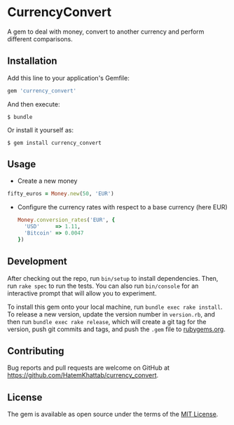 # CurrencyConvert

A gem to deal with money, convert to another currency and perform different comparisons.


## Installation

Add this line to your application's Gemfile:

```ruby
gem 'currency_convert'
```

And then execute:

    $ bundle

Or install it yourself as:

    $ gem install currency_convert

## Usage

 * 	Create a new money
   ```ruby 
   fifty_euros = Money.new(50, 'EUR')
   ```
 * Configure the currency rates with respect to a base currency (here EUR)
   ```ruby 
   Money.conversion_rates('EUR', {
     'USD'     => 1.11,
     'Bitcoin' => 0.0047
   })
   ```   


## Development

After checking out the repo, run `bin/setup` to install dependencies. Then, run `rake spec` to run the tests. You can also run `bin/console` for an interactive prompt that will allow you to experiment.

To install this gem onto your local machine, run `bundle exec rake install`. To release a new version, update the version number in `version.rb`, and then run `bundle exec rake release`, which will create a git tag for the version, push git commits and tags, and push the `.gem` file to [rubygems.org](https://rubygems.org).

## Contributing

Bug reports and pull requests are welcome on GitHub at https://github.com/HatemKhattab/currency_convert.


## License

The gem is available as open source under the terms of the [MIT License](http://opensource.org/licenses/MIT).

